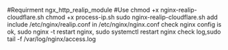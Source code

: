 #Requirment
ngx_http_realip_module
#Use
chmod +x nginx-realip-cloudflare.sh
chmod +x process-ip.sh
sudo nginx-realip-cloudflare.sh
add include /etc/nginx/realip.conf in /etc/nginx/nginx.conf
check nginx config is ok, sudo nginx -t
restart nginx, sudo systemctl restart nginx
check log,sudo tail -f /var/log/nginx/access.log
